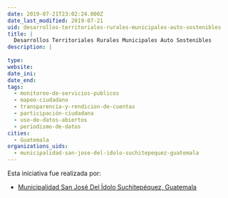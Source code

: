 ```yaml
---
date: 2019-07-21T23:02:24.000Z
date_last_modified: 2019-07-21
uid: desarrollos-territoriales-rurales-municipales-auto-sostenibles
title: |
  Desarrollos Territoriales Rurales Municipales Auto Sostenibles
description: |
  
type: 
website: 
date_ini: 
date_end: 
tags:
  - monitoreo-de-servicios-publicos
  - mapeo-ciudadano
  - transparencia-y-rendicion-de-cuentas
  - participación-ciudadana
  - uso-de-datos-abiertos
  - periodismo-de-datos
cities: 
  - Guatemala
organizations_uids:
  - municipalidad-san-jose-del-idolo-suchitepequez-guatemala
---
```


Esta iniciativa fue realizada por:

- [Municipalidad San José Del Ídolo Suchitepéquez, Guatemala](/organizaciones/municipalidad-san-jose-del-idolo-suchitepequez-guatemala)
